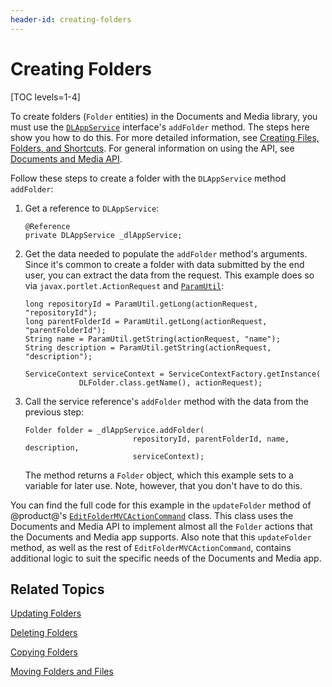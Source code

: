 ```yaml
---
header-id: creating-folders
---
```


# Creating Folders

[TOC levels=1-4]

To create folders (`Folder` entities) in the Documents and Media library, you 
must use the 
[`DLAppService`](@platform-ref@/7.2-latest/javadocs/portal-kernel/com/liferay/document/library/kernel/service/DLAppService.html) 
interface's `addFolder` method. The steps here show you how to do this. For more 
detailed information, see 
[Creating Files, Folders, and Shortcuts](/docs/7-2/frameworks/-/knowledge_base/f/creating-files-folders-and-shortcuts). 
For general information on using the API, see 
[Documents and Media API](/docs/7-2/frameworks/-/knowledge_base/f/documents-and-media-api). 

Follow these steps to create a folder with the `DLAppService` method 
`addFolder`: 

1.  Get a reference to `DLAppService`: 

        @Reference
        private DLAppService _dlAppService;

2.  Get the data needed to populate the `addFolder` method's arguments. Since 
    it's common to create a folder with data submitted by the end user, you can 
    extract the data from the request. This example does so via 
    `javax.portlet.ActionRequest` and 
    [`ParamUtil`](@platform-ref@/7.2-latest/javadocs/portal-kernel/com/liferay/portal/kernel/util/ParamUtil.html): 

        long repositoryId = ParamUtil.getLong(actionRequest, "repositoryId");
        long parentFolderId = ParamUtil.getLong(actionRequest, "parentFolderId");
        String name = ParamUtil.getString(actionRequest, "name");
        String description = ParamUtil.getString(actionRequest, "description");

        ServiceContext serviceContext = ServiceContextFactory.getInstance(
                    DLFolder.class.getName(), actionRequest);

<!--Uncomment once article is available
    For more information on `ServiceContext`, see the tutorial 
    Understanding ServiceContext. 
-->

3.  Call the service reference's `addFolder` method with the data from the 
    previous step: 

        Folder folder = _dlAppService.addFolder(
                                repositoryId, parentFolderId, name, description, 
                                serviceContext);

    The method returns a `Folder` object, which this example sets to a variable 
    for later use. Note, however, that you don't have to do this. 

You can find the full code for this example in the `updateFolder` method of 
@product@'s 
[`EditFolderMVCActionCommand`](https://github.com/liferay/liferay-portal/blob/master/modules/apps/document-library/document-library-web/src/main/java/com/liferay/document/library/web/internal/portlet/action/EditFolderMVCActionCommand.java) 
class. This class uses the Documents and Media API to implement almost all the 
`Folder` actions that the Documents and Media app supports. Also note that 
this `updateFolder` method, as well as the rest of `EditFolderMVCActionCommand`, 
contains additional logic to suit the specific needs of the Documents and Media 
app. 

## Related Topics

[Updating Folders](/docs/7-2/frameworks/-/knowledge_base/f/updating-folders)

[Deleting Folders](/docs/7-2/frameworks/-/knowledge_base/f/deleting-folders)

[Copying Folders](/docs/7-2/frameworks/-/knowledge_base/f/copying-folders)

[Moving Folders and Files](/docs/7-2/frameworks/-/knowledge_base/f/moving-folders-and-files)
